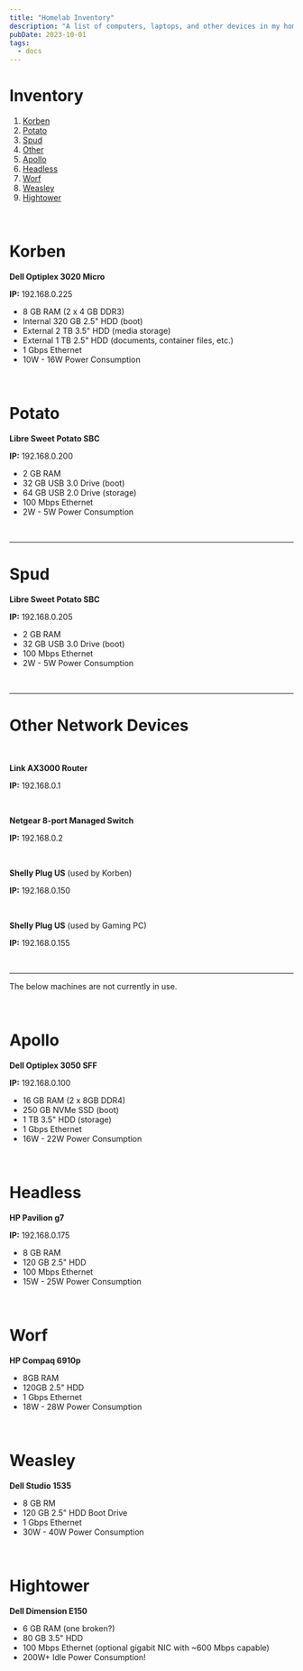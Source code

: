 ```yaml
---
title: "Homelab Inventory"
description: "A list of computers, laptops, and other devices in my homelab."
pubDate: 2023-10-01
tags:
  - docs
---
```


# Inventory

1. [Korben](#korben)
2. [Potato](#potato)
3. [Spud](#spud)
4. [Other](#other)
5. [Apollo](#apollo)
6. [Headless](#headless)
7. [Worf](#worf)
8. [Weasley](#weasley)
9. [Hightower](#hightower)

<br>

<div id='korben'/>

# Korben

**Dell Optiplex 3020 Micro**

**IP:** 192.168.0.225

- 8 GB RAM (2 x 4 GB DDR3)
- Internal 320 GB 2.5" HDD (boot)
- External 2 TB 3.5" HDD (media storage)
- External 1 TB 2.5" HDD (documents, container files, etc.)
- 1 Gbps Ethernet
- 10W - 16W Power Consumption

<br>

<div id='potato'/>

# Potato

**Libre Sweet Potato SBC**

**IP:** 192.168.0.200

- 2 GB RAM
- 32 GB USB 3.0 Drive (boot)
- 64 GB USB 2.0 Drive (storage)
- 100 Mbps Ethernet
- 2W - 5W Power Consumption

<br>

<hr>

<div id='spud'/>

# Spud

**Libre Sweet Potato SBC**

**IP:** 192.168.0.205

- 2 GB RAM
- 32 GB USB 3.0 Drive (boot)
- 100 Mbps Ethernet
- 2W - 5W Power Consumption

<br>

<hr>

<div id='other'/>

# Other Network Devices

<br>

**Link AX3000 Router**

**IP:** 192.168.0.1

<br>

**Netgear 8-port Managed Switch**

**IP:** 192.168.0.2

<br>

**Shelly Plug US** (used by Korben)

**IP:** 192.168.0.150

<br>

**Shelly Plug US** (used by Gaming PC)

**IP:** 192.168.0.155

<br>

<hr>

The below machines are not currently in use.

<br>

<div id='apollo'/>

# Apollo

**Dell Optiplex 3050 SFF**

**IP:** 192.168.0.100

- 16 GB RAM (2 x 8GB DDR4)
- 250 GB NVMe SSD (boot)
- 1 TB 3.5" HDD (storage)
- 1 Gbps Ethernet
- 16W - 22W Power Consumption

<br>

<div id='headless'/>

# Headless

**HP Pavilion g7**

**IP:** 192.168.0.175

- 8 GB RAM
- 120 GB 2.5" HDD
- 100 Mbps Ethernet
- 15W - 25W Power Consumption

<br>

<div id='worf'/>

# Worf

**HP Compaq 6910p**

- 8GB RAM
- 120GB 2.5" HDD
- 1 Gbps Ethernet
- 18W - 28W Power Consumption

<br>

<div id='weasley'/>

# Weasley

**Dell Studio 1535**

- 8 GB RM
- 120 GB 2.5" HDD Boot Drive
- 1 Gbps Ethernet
- 30W - 40W Power Consumption

<br>

<div id='hightower'/>

# Hightower

**Dell Dimension E150**

- 6 GB RAM (one broken?)
- 80 GB 3.5" HDD
- 100 Mbps Ethernet (optional gigabit NIC with ~600 Mbps capable)
- 200W+ Idle Power Consumption!
